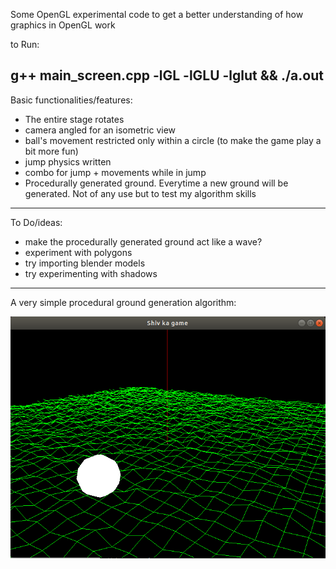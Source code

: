 Some OpenGL experimental code to get a better understanding of how graphics in OpenGL work

to Run:

g++ main_screen.cpp -lGL -lGLU -lglut && ./a.out
-----------------------------------------------------

Basic functionalities/features:

- The entire stage rotates
- camera angled for an isometric view
- ball's movement restricted only within a circle (to make the game play a bit more fun)
- jump physics written
- combo for jump + movements while in jump
- Procedurally generated ground. Everytime a new ground will be generated. Not of any use but to test my algorithm skills
------------------------------------------------------

To Do/ideas:

- make the procedurally generated ground act like a wave?
- experiment with polygons 
- try importing blender models
- try experimenting with shadows

------------------------------------------------------
A very simple procedural ground generation algorithm:


![Alt text](/procedural_ground_generation.png?raw=true "My procedural ground generation algo")
